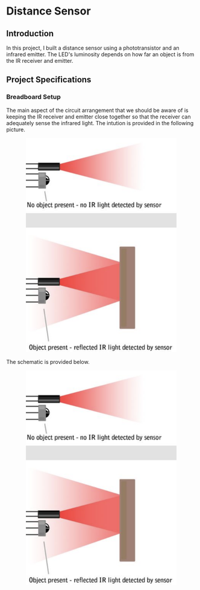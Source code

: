 # Distance Sensor

## Introduction

In this project, I built a distance sensor using a phototransistor and an infrared emitter. The LED's luminosity depends on how far an object is from the IR receiver and emitter.

## Project Specifications

### Breadboard Setup

The main aspect of the circuit arrangement that we should be aware of is keeping the IR receiver and emitter close together so that the receiver can adequately sense the infrared light. The intution is provided in the following picture.

<p align="center">
  <img src="https://github.com/chen4578/Open-Project-Space-OPS-/blob/0b330478ea2ec10c97cb826fba8487cee165e960/assets/Screenshot%202025-09-30%20184233.png" width="400">
</p>

The schematic is provided below.

<p align="center">
  <img src="https://github.com/chen4578/Open-Project-Space-OPS-/blob/0b330478ea2ec10c97cb826fba8487cee165e960/assets/Screenshot%202025-09-30%20184233.png" width="400">
</p>

